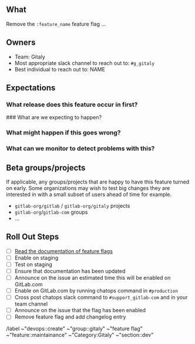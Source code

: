 <!-- Title suggestion: [Feature flag] Enable description of feature -->

## What

Remove the `:feature_name` feature flag ...

## Owners

- Team: Gitaly
- Most appropriate slack channel to reach out to: `#g_gitaly`
- Best individual to reach out to: NAME

## Expectations

### What release does this feature occur in first?

### What are we expecting to happen?

### What might happen if this goes wrong?

### What can we monitor to detect problems with this?

<!-- Which dashboards from https://dashboards.gitlab.net are most relevant? -->

## Beta groups/projects

If applicable, any groups/projects that are happy to have this feature turned on early. Some organizations may wish to test big changes they are interested in with a small subset of users ahead of time for example.

- `gitlab-org/gitlab` / `gitlab-org/gitaly` projects
- `gitlab-org`/`gitlab-com` groups
- ...

## Roll Out Steps

- [ ] [Read the documentation of feature flags](https://docs.gitlab.com/ee/development/rolling_out_changes_using_feature_flags.html)
- [ ] Enable on staging
- [ ] Test on staging
- [ ] Ensure that documentation has been updated
- [ ] Announce on the issue an estimated time this will be enabled on GitLab.com
- [ ] Enable on GitLab.com by running chatops command in `#production`
- [ ] Cross post chatops slack command to `#support_gitlab-com` and in your team channel
- [ ] Announce on the issue that the flag has been enabled
- [ ] Remove feature flag and add changelog entry

/label ~"devops::create" ~"group::gitaly" ~"feature flag" ~"feature::maintainance" ~"Category:Gitaly" ~"section::dev"
